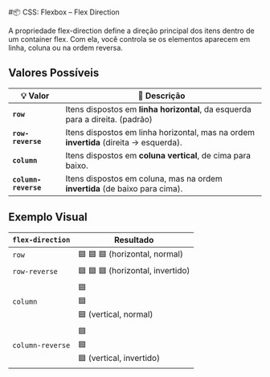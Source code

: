 #📦 CSS: Flexbox – Flex Direction

A propriedade flex-direction define a direção principal dos itens dentro de um container flex. Com ela, você controla se os elementos aparecem em linha, coluna ou na ordem reversa.

## Valores Possíveis
| 💡 **Valor**         | 📝 **Descrição**                                                                      |
| -------------------- | ------------------------------------------------------------------------------------- |
| **`row`**            | Itens dispostos em **linha horizontal**, da esquerda para a direita. (padrão)         |
| **`row-reverse`**    | Itens dispostos em linha horizontal, mas na ordem **invertida** (direita → esquerda). |
| **`column`**         | Itens dispostos em **coluna vertical**, de cima para baixo.                           |
| **`column-reverse`** | Itens dispostos em coluna, mas na ordem **invertida** (de baixo para cima).           |

## Exemplo Visual
| `flex-direction` | Resultado                            |
| ---------------- | ------------------------------------ |
| `row`            | 🟦 🟦 🟦 (horizontal, normal)        |
| `row-reverse`    | 🟦 🟦 🟦 (horizontal, invertido)     |
| `column`         | 🟦<br>🟦<br>🟦 (vertical, normal)    |
| `column-reverse` | 🟦<br>🟦<br>🟦 (vertical, invertido) |
